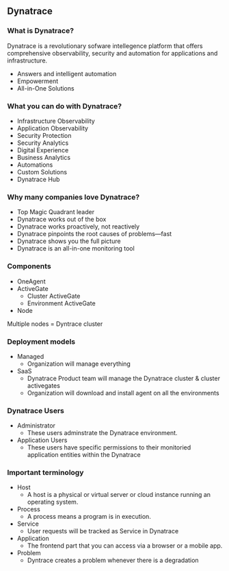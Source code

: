 ## Dynatrace

### What is Dynatrace?

Dynatrace is a revolutionary sofware intellegence platform that offers comprehensive observability, security and automation for applications and infrastructure.

- Answers and intelligent automation
- Empowerment
- All-in-One Solutions

### What you can do with Dynatrace?

- Infrastructure Observability
- Application Observability
- Security Protection
- Security Analytics
- Digital Experience
- Business Analytics
- Automations
- Custom Solutions
- Dynatrace Hub

### Why many companies love Dynatrace?

- Top Magic Quadrant leader
- Dynatrace works out of the box
- Dynatrace works proactively, not reactively
- Dynatrace pinpoints the root causes of problems—fast
- Dynatrace shows you the full picture
- Dynatrace is an all-in-one monitoring tool

### Components

- OneAgent
- ActiveGate
  - Cluster ActiveGate
  - Environment ActiveGate
- Node

Multiple nodes = Dyntrace cluster

### Deployment models

- Managed
  - Organization will manage everything
- SaaS
  - Dynatrace Product team will manage the Dynatrace cluster & cluster activegates
  - Organization will download and install agent on all the environments

### Dynatrace Users

- Administrator
  - These users adminstrate the Dynatrace environment.
- Application Users
  - These users have specific permissions to their monitoried application entities within the Dynatrace

### Important terminology

- Host
  - A host is a physical or virtual server or cloud instance running an operating system.
- Process
  - A process means a program is in execution.
- Service
  - User requests will be tracked as Service in Dynatrace
- Application
  - The frontend part that you can access via a browser or a mobile app.
- Problem
  - Dyntrace creates a problem whenever there is a degradation
